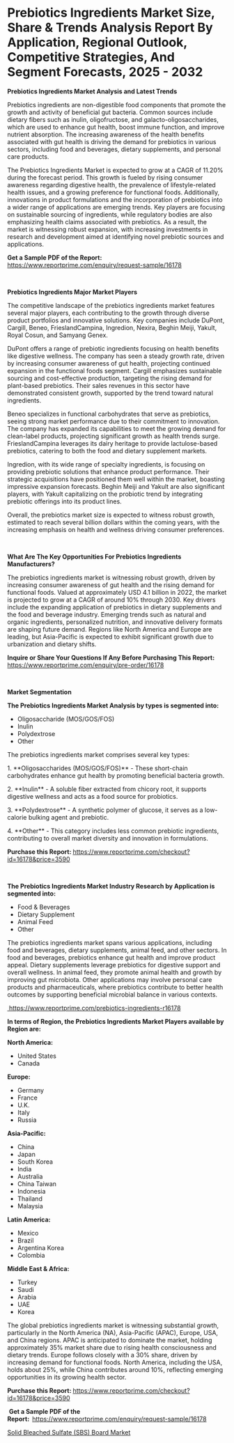 <p><h1>Prebiotics Ingredients Market Size, Share & Trends Analysis Report By Application, Regional Outlook, Competitive Strategies, And Segment Forecasts, 2025 - 2032</h1></p><p><strong>Prebiotics Ingredients Market Analysis and Latest Trends</strong></p>
<p><p>Prebiotics ingredients are non-digestible food components that promote the growth and activity of beneficial gut bacteria. Common sources include dietary fibers such as inulin, oligofructose, and galacto-oligosaccharides, which are used to enhance gut health, boost immune function, and improve nutrient absorption. The increasing awareness of the health benefits associated with gut health is driving the demand for prebiotics in various sectors, including food and beverages, dietary supplements, and personal care products.</p><p>The Prebiotics Ingredients Market is expected to grow at a CAGR of 11.20% during the forecast period. This growth is fueled by rising consumer awareness regarding digestive health, the prevalence of lifestyle-related health issues, and a growing preference for functional foods. Additionally, innovations in product formulations and the incorporation of prebiotics into a wider range of applications are emerging trends. Key players are focusing on sustainable sourcing of ingredients, while regulatory bodies are also emphasizing health claims associated with prebiotics. As a result, the market is witnessing robust expansion, with increasing investments in research and development aimed at identifying novel prebiotic sources and applications.</p></p>
<p><strong>Get a Sample PDF of the Report:&nbsp;</strong> <a href="https://www.reportprime.com/enquiry/request-sample/16178?utm_campaign=3035&utm_medium=2&utm_source=Github&utm_content=ia&utm_term=20032025&utm_id=prebiotics-ingredients">https://www.reportprime.com/enquiry/request-sample/16178</a></p>
<p>&nbsp;</p>
<p><strong>Prebiotics Ingredients Major Market Players</strong></p>
<p><p>The competitive landscape of the prebiotics ingredients market features several major players, each contributing to the growth through diverse product portfolios and innovative solutions. Key companies include DuPont, Cargill, Beneo, FrieslandCampina, Ingredion, Nexira, Beghin Meiji, Yakult, Royal Cosun, and Samyang Genex. </p><p>DuPont offers a range of prebiotic ingredients focusing on health benefits like digestive wellness. The company has seen a steady growth rate, driven by increasing consumer awareness of gut health, projecting continued expansion in the functional foods segment. Cargill emphasizes sustainable sourcing and cost-effective production, targeting the rising demand for plant-based prebiotics. Their sales revenues in this sector have demonstrated consistent growth, supported by the trend toward natural ingredients.</p><p>Beneo specializes in functional carbohydrates that serve as prebiotics, seeing strong market performance due to their commitment to innovation. The company has expanded its capabilities to meet the growing demand for clean-label products, projecting significant growth as health trends surge. FrieslandCampina leverages its dairy heritage to provide lactulose-based prebiotics, catering to both the food and dietary supplement markets. </p><p>Ingredion, with its wide range of specialty ingredients, is focusing on providing prebiotic solutions that enhance product performance. Their strategic acquisitions have positioned them well within the market, boasting impressive expansion forecasts. Beghin Meiji and Yakult are also significant players, with Yakult capitalizing on the probiotic trend by integrating prebiotic offerings into its product lines.</p><p>Overall, the prebiotics market size is expected to witness robust growth, estimated to reach several billion dollars within the coming years, with the increasing emphasis on health and wellness driving consumer preferences.</p></p>
<p>&nbsp;</p>
<p><strong>What Are The Key Opportunities For Prebiotics Ingredients Manufacturers?</strong></p>
<p><p>The prebiotics ingredients market is witnessing robust growth, driven by increasing consumer awareness of gut health and the rising demand for functional foods. Valued at approximately USD 4.1 billion in 2022, the market is projected to grow at a CAGR of around 10% through 2030. Key drivers include the expanding application of prebiotics in dietary supplements and the food and beverage industry. Emerging trends such as natural and organic ingredients, personalized nutrition, and innovative delivery formats are shaping future demand. Regions like North America and Europe are leading, but Asia-Pacific is expected to exhibit significant growth due to urbanization and dietary shifts.</p></p>
<p><strong>Inquire or Share Your Questions If Any Before Purchasing This Report:</strong> <a href="https://www.reportprime.com/enquiry/pre-order/16178?utm_campaign=3035&utm_medium=2&utm_source=Github&utm_content=ia&utm_term=20032025&utm_id=prebiotics-ingredients">https://www.reportprime.com/enquiry/pre-order/16178</a></p>
<p>&nbsp;</p>
<p><strong>Market Segmentation</strong></p>
<p><strong>The Prebiotics Ingredients Market Analysis by types is segmented into:</strong></p>
<p><ul><li>Oligosaccharide (MOS/GOS/FOS)</li><li>Inulin</li><li>Polydextrose</li><li>Other</li></ul></p>
<p><p>The prebiotics ingredients market comprises several key types: </p><p>1. **Oligosaccharides (MOS/GOS/FOS)** - These short-chain carbohydrates enhance gut health by promoting beneficial bacteria growth. </p><p>2. **Inulin** - A soluble fiber extracted from chicory root, it supports digestive wellness and acts as a food source for probiotics. </p><p>3. **Polydextrose** - A synthetic polymer of glucose, it serves as a low-calorie bulking agent and prebiotic. </p><p>4. **Other** - This category includes less common prebiotic ingredients, contributing to overall market diversity and innovation in formulations.</p></p>
<p><strong>Purchase this Report:&nbsp;</strong><a href="https://www.reportprime.com/checkout?id=16178&price=3590&utm_campaign=3035&utm_medium=2&utm_source=Github&utm_content=ia&utm_term=20032025&utm_id=prebiotics-ingredients">https://www.reportprime.com/checkout?id=16178&price=3590</a></p>
<p>&nbsp;</p>
<p><strong>The Prebiotics Ingredients Market Industry Research by Application is segmented into:</strong></p>
<p><ul><li>Food & Beverages</li><li>Dietary Supplement</li><li>Animal Feed</li><li>Other</li></ul></p>
<p><p>The prebiotics ingredients market spans various applications, including food and beverages, dietary supplements, animal feed, and other sectors. In food and beverages, prebiotics enhance gut health and improve product appeal. Dietary supplements leverage prebiotics for digestive support and overall wellness. In animal feed, they promote animal health and growth by improving gut microbiota. Other applications may involve personal care products and pharmaceuticals, where prebiotics contribute to better health outcomes by supporting beneficial microbial balance in various contexts.</p></p>
<p><a href="https://www.reportprime.com/prebiotics-ingredients-r16178?utm_campaign=3035&utm_medium=2&utm_source=Github&utm_content=ia&utm_term=20032025&utm_id=prebiotics-ingredients">&nbsp;https://www.reportprime.com/prebiotics-ingredients-r16178</a></p>
<p><strong>In terms of Region, the Prebiotics Ingredients Market Players available by Region are:</strong></p>
<p>
    <p> <strong> North America: </strong>
        <ul>
            <li>United States</li>
            <li>Canada</li>
        </ul>
        </p> 
    <p> <strong> Europe: </strong>
        <ul>
            <li>Germany</li>
            <li>France</li>
            <li>U.K.</li>
            <li>Italy</li>
            <li>Russia</li>
        </ul>
        </p> 
    <p> <strong> Asia-Pacific: </strong>
        <ul>
            <li>China</li>
            <li>Japan</li>
            <li>South Korea</li>
            <li>India</li>
            <li>Australia</li>
            <li>China Taiwan</li>
            <li>Indonesia</li>
            <li>Thailand</li>
            <li>Malaysia</li>
        </ul>
        </p> 
    <p> <strong> Latin America: </strong>
        <ul>
            <li>Mexico</li>
            <li>Brazil</li>
            <li>Argentina Korea</li>
            <li>Colombia</li>
        </ul>
        </p> 
    <p> <strong> Middle East & Africa: </strong>
        <ul>
            <li>Turkey</li>
            <li>Saudi</li>
            <li>Arabia</li>
            <li>UAE</li>
            <li>Korea</li>
        </ul>
    </p>
    </p>
<p><p>The global prebiotics ingredients market is witnessing substantial growth, particularly in the North America (NA), Asia-Pacific (APAC), Europe, USA, and China regions. APAC is anticipated to dominate the market, holding approximately 35% market share due to rising health consciousness and dietary trends. Europe follows closely with a 30% share, driven by increasing demand for functional foods. North America, including the USA, holds about 25%, while China contributes around 10%, reflecting emerging opportunities in its growing health sector.</p></p>
<p><strong>Purchase this Report: </strong><a href="https://www.reportprime.com/checkout?id=16178&price=3590&utm_campaign=3035&utm_medium=2&utm_source=Github&utm_content=ia&utm_term=20032025&utm_id=prebiotics-ingredients">https://www.reportprime.com/checkout?id=16178&price=3590</a></p>
<p>&nbsp;<strong>Get a Sample PDF of the Report:&nbsp;&nbsp;</strong><a href="https://www.reportprime.com/enquiry/request-sample/16178?utm_campaign=3035&utm_medium=2&utm_source=Github&utm_content=ia&utm_term=20032025&utm_id=prebiotics-ingredients">https://www.reportprime.com/enquiry/request-sample/16178</a></p>
<p><strong></strong></p>
<p><p><a href="https://github.com/uripeachrii/Market-Research-Report-List-1/blob/main/solid-bleached-sulfate-sbs-board-market.md?utm_campaign=3035&utm_medium=2&utm_source=Github&utm_content=ia&utm_term=20032025&utm_id=prebiotics-ingredients">Solid Bleached Sulfate (SBS) Board Market</a></p></p>